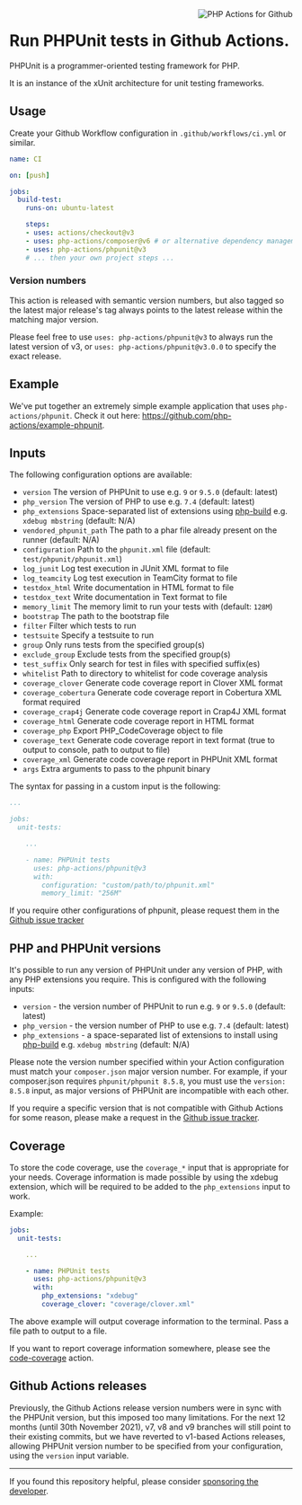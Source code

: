 <img src="http://159.65.210.101/php-actions.png" align="right" alt="PHP Actions for Github" />

Run PHPUnit tests in Github Actions.
====================================

PHPUnit is a programmer-oriented testing framework for PHP.

It is an instance of the xUnit architecture for unit testing frameworks.

Usage
-----

Create your Github Workflow configuration in `.github/workflows/ci.yml` or similar.

```yaml
name: CI

on: [push]

jobs:
  build-test:
    runs-on: ubuntu-latest

    steps:
    - uses: actions/checkout@v3
    - uses: php-actions/composer@v6 # or alternative dependency management
    - uses: php-actions/phpunit@v3
    # ... then your own project steps ...
```

### Version numbers

This action is released with semantic version numbers, but also tagged so the latest major release's tag always points to the latest release within the matching major version.

Please feel free to use `uses: php-actions/phpunit@v3` to always run the latest version of v3, or `uses: php-actions/phpunit@v3.0.0` to specify the exact release.

Example
-------

We've put together an extremely simple example application that uses `php-actions/phpunit`. Check it out here: https://github.com/php-actions/example-phpunit.

Inputs
------

The following configuration options are available:

+ `version` The version of PHPUnit to use e.g. `9` or `9.5.0` (default: latest)
+ `php_version` The version of PHP to use e.g. `7.4` (default: latest)
+ `php_extensions` Space-separated list of extensions using [php-build][php-build] e.g. `xdebug mbstring` (default: N/A)
+ `vendored_phpunit_path` The path to a phar file already present on the runner (default: N/A)
+ `configuration` Path to the `phpunit.xml` file (default: `test/phpunit/phpunit.xml`)
+ `log_junit` Log test execution in JUnit XML format to file
+ `log_teamcity` Log test execution in TeamCity format to file 
+ `testdox_html` Write documentation in HTML format to file
+ `testdox_text` Write documentation in Text format to file
+ `memory_limit` The memory limit to run your tests with (default: `128M`)
+ `bootstrap` The path to the bootstrap file
+ `filter` Filter which tests to run
+ `testsuite` Specify a testsuite to run
+ `group` Only runs tests from the specified group(s)
+ `exclude_group` Exclude tests from the specified group(s)
+ `test_suffix` Only search for test in files with specified suffix(es)
+ `whitelist` Path to directory to whitelist for code coverage analysis
+ `coverage_clover` Generate code coverage report in Clover XML format
+ `coverage_cobertura` Generate code coverage report in Cobertura XML format
  required
+ `coverage_crap4j` Generate code coverage report in Crap4J XML format
+ `coverage_html` Generate code coverage report in HTML format
+ `coverage_php` Export PHP_CodeCoverage object to file
+ `coverage_text` Generate code coverage report in text format (true to output to console, path to output to file)
+ `coverage_xml` Generate code coverage report in PHPUnit XML format
+ `args` Extra arguments to pass to the phpunit binary

The syntax for passing in a custom input is the following:

```yaml
...

jobs:
  unit-tests:

    ...

    - name: PHPUnit tests
      uses: php-actions/phpunit@v3
      with:
        configuration: "custom/path/to/phpunit.xml"
        memory_limit: "256M"
```

If you require other configurations of phpunit, please request them in the [Github issue tracker][issues]

PHP and PHPUnit versions
------------------------

It's possible to run any version of PHPUnit under any version of PHP, with any PHP extensions you require. This is configured with the following inputs:

+ `version` - the version number of PHPUnit to run e.g. `9` or `9.5.0` (default: latest)
+ `php_version` - the version number of PHP to use e.g. `7.4` (default: latest)
+ `php_extensions` - a space-separated list of extensions to install using [php-build][php-build] e.g. `xdebug mbstring` (default: N/A)

Please note the version number specified within your Action configuration must match your `composer.json` major version number. For example, if your composer.json requires `phpunit/phpunit 8.5.8`, you must use the `version: 8.5.8` input, as major versions of PHPUnit are incompatible with each other.

If you require a specific version that is not compatible with Github Actions for some reason, please make a request in the [Github issue tracker][issues].

Coverage
--------

To store the code coverage, use the `coverage_*` input that is appropriate for your needs. Coverage information is made possible by using the xdebug extension, which will be required to be added to the `php_extensions` input to work.

Example:

```yaml
jobs:
  unit-tests:

    ...

    - name: PHPUnit tests
      uses: php-actions/phpunit@v3
      with:
        php_extensions: "xdebug"
        coverage_clover: "coverage/clover.xml"
```

The above example will output coverage information to the terminal. Pass a file path to output to a file.

If you want to report coverage information somewhere, please see the [code-coverage] action.

Github Actions releases
-----------------------

Previously, the Github Actions release version numbers were in sync with the PHPUnit version, but this imposed too many limitations. For the next 12 months (until 30th November 2021), v7, v8 and v9 branches will still point to their existing commits, but we have reverted to v1-based Actions releases, allowing PHPUnit version number to be specified from your configuration, using the `version` input variable.

***

If you found this repository helpful, please consider [sponsoring the developer][sponsor].

[issues]: https://github.com/php-actions/phpunit/issues
[php-build]: https://github.com/php-actions/php-build
[code-coverage]: https://github.com/php-actions/code-coverage
[sponsor]: https://github.com/sponsors/g105b
